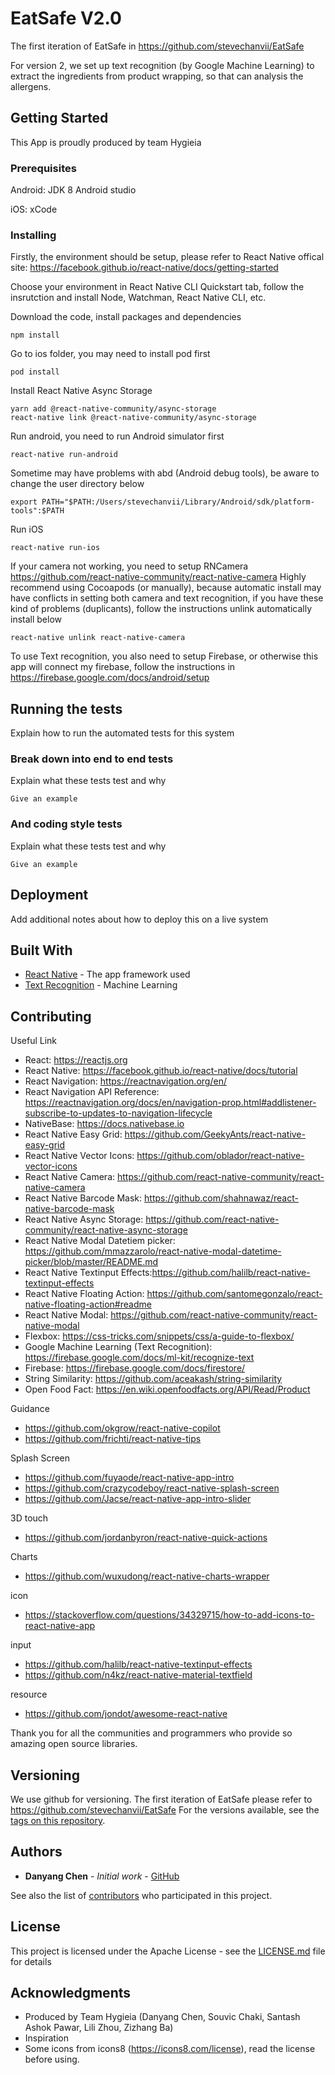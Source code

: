 # EatSafe V2.0

The first iteration of EatSafe in https://github.com/stevechanvii/EatSafe

For version 2, we set up text recognition (by Google Machine Learning) to extract the ingredients
from product wrapping, so that can analysis the allergens.

## Getting Started

This App is proudly produced by team Hygieia

### Prerequisites

Android:
JDK 8
Android studio

iOS:
xCode

### Installing

Firstly, the environment should be setup, please refer to React Native offical site: https://facebook.github.io/react-native/docs/getting-started

Choose your environment in React Native CLI Quickstart tab, follow the insrutction and install Node, Watchman, React Native CLI, etc.


Download the code, install packages and dependencies

```
npm install
```

Go to ios folder, you may need to install pod first
```
pod install
```

Install React Native Async Storage
```
yarn add @react-native-community/async-storage
react-native link @react-native-community/async-storage
```

Run android, you need to run Android simulator first

```
react-native run-android
```

Sometime may have problems with abd (Android debug tools), be aware to change the user directory below
```
export PATH="$PATH:/Users/stevechanvii/Library/Android/sdk/platform-tools":$PATH
```

Run iOS
```
react-native run-ios
```
If your camera not working, you need to setup RNCamera https://github.com/react-native-community/react-native-camera
Highly recommend using Cocoapods (or manually), because automatic install may have conflicts in setting both camera and text recognition, if you have these kind of problems (duplicants), follow the instructions unlink automatically install below
```
react-native unlink react-native-camera
```

To use Text recognition, you also need to setup Firebase, or otherwise this app will connect my firebase, follow the instructions in https://firebase.google.com/docs/android/setup

## Running the tests

Explain how to run the automated tests for this system

### Break down into end to end tests

Explain what these tests test and why

```
Give an example
```

### And coding style tests

Explain what these tests test and why

```
Give an example
```

## Deployment

Add additional notes about how to deploy this on a live system

## Built With

* [React Native](https://facebook.github.io/react-native/docs/tutorial) - The app framework used
* [Text Recognition](https://firebase.google.com/docs/ml-kit/recognize-text) - Machine Learning

## Contributing

Useful Link
* React: https://reactjs.org
* React Native: https://facebook.github.io/react-native/docs/tutorial
* React Navigation: https://reactnavigation.org/en/
* React Navigation API Reference: https://reactnavigation.org/docs/en/navigation-prop.html#addlistener-subscribe-to-updates-to-navigation-lifecycle
* NativeBase: https://docs.nativebase.io
* React Native Easy Grid: https://github.com/GeekyAnts/react-native-easy-grid
* React Native Vector Icons: https://github.com/oblador/react-native-vector-icons
* React Native Camera: https://github.com/react-native-community/react-native-camera
* React Native Barcode Mask: https://github.com/shahnawaz/react-native-barcode-mask
* React Native Async Storage: https://github.com/react-native-community/react-native-async-storage
* React Native Modal Datetiem picker: https://github.com/mmazzarolo/react-native-modal-datetime-picker/blob/master/README.md
* React Native Textinput Effects:https://github.com/halilb/react-native-textinput-effects
* React Native Floating Action: https://github.com/santomegonzalo/react-native-floating-action#readme
* React Native Modal: https://github.com/react-native-community/react-native-modal
* Flexbox: https://css-tricks.com/snippets/css/a-guide-to-flexbox/
* Google Machine Learning (Text Recognition): https://firebase.google.com/docs/ml-kit/recognize-text
* Firebase: https://firebase.google.com/docs/firestore/
* String Similarity: https://github.com/aceakash/string-similarity
* Open Food Fact: https://en.wiki.openfoodfacts.org/API/Read/Product

Guidance
* https://github.com/okgrow/react-native-copilot
* https://github.com/frichti/react-native-tips

Splash Screen
* https://github.com/fuyaode/react-native-app-intro
* https://github.com/crazycodeboy/react-native-splash-screen
* https://github.com/Jacse/react-native-app-intro-slider

3D touch
* https://github.com/jordanbyron/react-native-quick-actions

Charts
* https://github.com/wuxudong/react-native-charts-wrapper 

icon
* https://stackoverflow.com/questions/34329715/how-to-add-icons-to-react-native-app

input
* https://github.com/halilb/react-native-textinput-effects
* https://github.com/n4kz/react-native-material-textfield

resource
* https://github.com/jondot/awesome-react-native






Thank you for all the communities and programmers who provide so amazing open source libraries. 

## Versioning

We use github for versioning. The first iteration of EatSafe please refer to https://github.com/stevechanvii/EatSafe For the versions available, see the [tags on this repository](https://github.com/stevechanvii/EatSafe-v2). 

## Authors

* **Danyang Chen** - *Initial work* - [GitHub](https://github.com/stevechanvii)

See also the list of [contributors](https://github.com/your/project/contributors) who participated in this project.

## License

This project is licensed under the Apache License - see the [LICENSE.md](LICENSE.md) file for details

## Acknowledgments

* Produced by Team Hygieia (Danyang Chen, Souvic Chaki, Santash Ashok Pawar, Lili Zhou, Zizhang Ba)
* Inspiration
* Some icons from icons8 (https://icons8.com/license), read the license before using.
